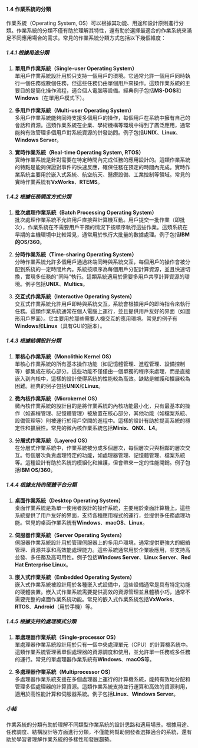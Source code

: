 #### 1.4 作業系統的分類

作業系統（Operating System, OS）可以根據其功能、用途和設計原則進行分類。作業系統的分類不僅有助於理解其特性，還有助於選擇最適合的作業系統來滿足不同應用場合的需求。常見的作業系統分類方式包括以下幾個維度：

##### 1.4.1 根據用途分類

1. **單用戶作業系統（Single-user Operating System）**  
   單用戶作業系統設計用於只支持一個用戶的環境。它通常允許一個用戶同時執行一個任務或數個任務，但這些任務仍由單個用戶來操作。這類作業系統的主要目的是簡化操作流程，適合個人電腦等設備。經典例子包括**MS-DOS**和**Windows**（在單用戶模式下）。

2. **多用戶作業系統（Multi-user Operating System）**  
   多用戶作業系統能夠同時支援多個用戶的操作，每個用戶在系統中擁有自己的會話和資源。這類作業系統在企業、學術機構等環境中得到了廣泛應用，通常能夠有效管理多個用戶對系統資源的併發訪問。例子包括**UNIX**、**Linux**、**Windows Server**。

3. **實時作業系統（Real-time Operating System, RTOS）**  
   實時作業系統是針對需要在特定時間內完成任務的應用設計的。這類作業系統的特點是能夠保證對事件的快速反應，確保任務在預定的時間內完成。實時作業系統主要用於嵌入式系統、航空航天、醫療設備、工業控制等領域。常見的實時作業系統有**VxWorks**、**RTEMS**。

##### 1.4.2 根據任務調度方式分類

1. **批次處理作業系統（Batch Processing Operating System）**  
   批次處理作業系統不允許用戶直接與計算機互動。用戶提交一批作業（即批次），作業系統在不需要用戶干預的情況下按順序執行這些作業。這類系統在早期的主機環境中比較常見，通常用於執行大批量的數據處理。例子包括**IBM的OS/360**。

2. **分時作業系統（Time-sharing Operating System）**  
   分時作業系統允許多個用戶通過終端同時與系統交互，每個用戶的操作會被分配到系統的一定時間片內。系統按順序為每個用戶分配計算資源，並且快速切換，實現多任務的“同時”執行。這類系統適用於需要多用戶共享計算資源的環境。例子包括**UNIX**、**Multics**。

3. **交互式作業系統（Interactive Operating System）**  
   交互式作業系統允許用戶即時與系統交互，系統會根據用戶的即時指令來執行任務。這類作業系統通常在個人電腦上運行，並且提供用戶友好的界面（如圖形用戶界面）。它主要用於那些需要人機交互的應用環境。常見的例子有**Windows**和**Linux**（具有GUI的版本）。

##### 1.4.3 根據結構設計分類

1. **單核心作業系統（Monolithic Kernel OS）**  
   單核心作業系統的所有基本操作功能（如記憶體管理、進程管理、設備控制等）都集成在核心部分。這些功能不僅僅由一個單獨的程序來處理，而是直接嵌入到內核中，這樣的設計使得系統的性能較為高效。缺點是維護和擴展較為困難。經典的例子包括**UNIX**和**Linux**。

2. **微內核作業系統（Microkernel OS）**  
   微內核作業系統的設計目的是將作業系統的內核功能最小化，只有最基本的操作（如進程管理、記憶體管理）被放置在核心部分，其他功能（如檔案系統、設備管理等）則被運行於用戶空間的進程中。這樣的設計有助於提高系統的穩定性和擴展性。常見的微內核作業系統包括**Minix**、**QNX**、**L4**。

3. **分層式作業系統（Layered OS）**  
   在分層式作業系統中，作業系統被分成多個層次，每個層次只與相鄰的層次交互。每個層次負責處理特定的功能，如處理器管理、記憶體管理、檔案系統等。這種設計有助於系統的模組化和維護，但會帶來一定的性能開銷。例子包括**IBM OS/360**。

##### 1.4.4 根據支持的硬體平台分類

1. **桌面作業系統（Desktop Operating System）**  
   桌面作業系統是為單一使用者設計的操作系統，主要用於桌面計算機上。這些系統提供了用戶友好的界面，支持各種應用程式的運行，並提供多任務處理功能。常見的桌面作業系統有**Windows**、**macOS**、**Linux**。

2. **伺服器作業系統（Server Operating System）**  
   伺服器作業系統設計用於管理伺服器上的多用戶環境，通常提供更強大的網絡管理、資源共享和高效能處理能力。這些系統通常用於企業級應用，並支持高並發、多任務及高可用性。例子包括**Windows Server**、**Linux Server**、**Red Hat Enterprise Linux**。

3. **嵌入式作業系統（Embedded Operating System）**  
   嵌入式作業系統被設計用於各種嵌入式設備中，這些設備通常是具有特定功能的硬體裝置。嵌入式作業系統需要提供高效的資源管理並且體積小巧，通常不需要完整的桌面作業系統功能。常見的嵌入式作業系統包括**VxWorks**、**RTOS**、**Android**（用於手機）等。

##### 1.4.5 根據支持的處理模式分類

1. **單處理器作業系統（Single-processor OS）**  
   單處理器作業系統設計用於只有一個中央處理單元（CPU）的計算機系統中。這類作業系統管理著單個處理器的資源調度和使用，並允許單一任務或多任務的運行。常見的單處理器作業系統有**Windows**、**macOS**等。

2. **多處理器作業系統（Multiprocessor OS）**  
   多處理器作業系統支援在多個處理器上運行的計算機系統，能夠有效地分配和管理多個處理器的計算資源。這類作業系統支持並行運算和高效的資源利用，適用於高性能計算和伺服器系統。例子包括**Linux**、**Windows Server**。

##### 小結
作業系統的分類有助於理解不同類型作業系統的設計思路和適用場景。根據用途、任務調度、結構設計等方面進行分類，不僅能夠幫助開發者選擇適合的系統，還有助於學習者理解作業系統的多樣性和發展趨勢。